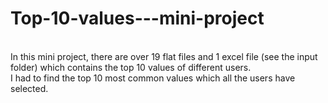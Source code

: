 # Top-10-values---mini-project

</br> In this mini project, there are over 19 flat files and 1 excel file (see the input folder) which contains the top 10 values of different users.
</br> I had to find the top 10 most common values which all the users have selected.
